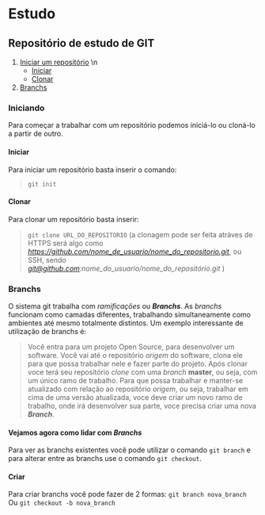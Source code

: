# Estudo
## Repositório de estudo de GIT

 1. [Iniciar um repositório](#Iniciando) \n
  	* [Iniciar](#Iniciar)
 	* [Clonar](#Clonar)
 1. [Branchs](#Branchs)


### Iniciando

 Para começar a trabalhar com um repositório podemos iniciá-lo ou cloná-lo a partir de outro.

#### Iniciar
 Para iniciar um repositório basta inserir o comando:

 > `git init`

#### Clonar
 Para clonar um repositório basta inserir:
 > `git clone URL_DO_REPOSITORIO` (a clonagem pode ser feita atráves de HTTPS será algo como *https://github.com/nome_de_usuario/nome_do_repositorio.git*, ou SSH, sendo *git@github.com:nome_do_usuario/nome_do_repositório.git* )

### Branchs
 O sistema git trabalha com *ramificações* ou **_Branchs_**. As *branchs* funcionam como camadas diferentes, trabalhando simultaneamente como ambientes até mesmo totalmente distintos. Um exemplo interessante de utilização de branchs é:

 > Você entra para um projeto Open Source, para desenvolver um software. Você vai até o repositório *origem* do software, clona ele para que possa trabalhar nele e fazer parte do projeto.
 > Após clonar voce terá seu repositório *clone* com uma *branch* **master**, ou seja, com um único ramo de trabalho. Para que possa trabalhar e manter-se atualizado com relação ao repositório *origem*, ou seja, trabalhar em cima de uma versão atualizada, voce deve criar um novo ramo de trabalho, onde irá desenvolver sua parte, voce precisa criar uma nova **_Branch_**.

 #### Vejamos agora como lidar com *Branchs*
  Para ver as branchs existentes você pode utilizar o comando `git branch` e para alterar entre as branchs use o comando `git checkout`.

 #### Criar
  Para criar branchs você pode fazer de 2 formas:
  	`git branch nova_branch`
  Ou
  	`git checkout -b nova_branch`